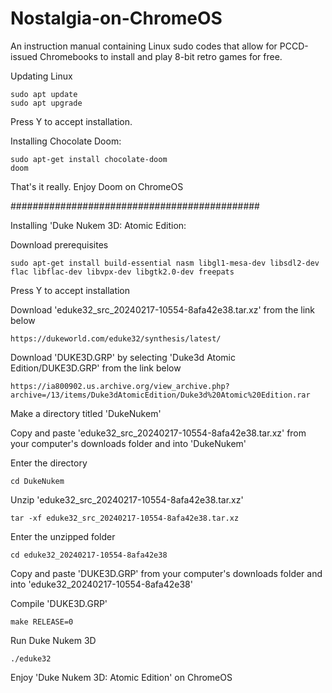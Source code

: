 # Nostalgia-on-ChromeOS
An instruction manual containing Linux sudo codes that allow for PCCD-issued Chromebooks to install and play 8-bit retro games for free.



Updating Linux

    sudo apt update
    sudo apt upgrade

Press Y to accept installation.

Installing Chocolate Doom:

    sudo apt-get install chocolate-doom
    doom

That's it really. Enjoy Doom on ChromeOS

#############################################
    
Installing 'Duke Nukem 3D: Atomic Edition:

Download prerequisites

    sudo apt-get install build-essential nasm libgl1-mesa-dev libsdl2-dev flac libflac-dev libvpx-dev libgtk2.0-dev freepats

Press Y to accept installation

Download 'eduke32_src_20240217-10554-8afa42e38.tar.xz' from the link below

    https://dukeworld.com/eduke32/synthesis/latest/

Download 'DUKE3D.GRP' by selecting 'Duke3d Atomic Edition/DUKE3D.GRP' from the link below

    https://ia800902.us.archive.org/view_archive.php?archive=/13/items/Duke3dAtomicEdition/Duke3d%20Atomic%20Edition.rar

Make a directory titled 'DukeNukem'

Copy and paste 'eduke32_src_20240217-10554-8afa42e38.tar.xz' from your computer's downloads folder and into 'DukeNukem'

Enter the directory

    cd DukeNukem

Unzip 'eduke32_src_20240217-10554-8afa42e38.tar.xz'

    tar -xf eduke32_src_20240217-10554-8afa42e38.tar.xz

Enter the unzipped folder

    cd eduke32_20240217-10554-8afa42e38

Copy and paste 'DUKE3D.GRP' from your computer's downloads folder and into 'eduke32_20240217-10554-8afa42e38'

Compile 'DUKE3D.GRP'

    make RELEASE=0

Run Duke Nukem 3D
    
    ./eduke32

Enjoy 'Duke Nukem 3D: Atomic Edition' on ChromeOS
